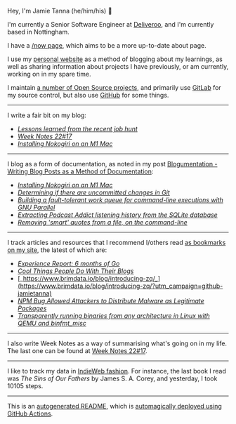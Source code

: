 Hey, I'm Jamie Tanna (he/him/his) 👋

I'm currently a Senior Software Engineer at [Deliveroo](https://deliveroo.engineering/), and I'm currently based in Nottingham.

I have a [/now page](https://www.jvt.me/now/?utm_campaign=github-jamietanna), which aims to be a more up-to-date about page.

I use my [personal website](https://www.jvt.me/?utm_campaign=github-jamietanna) as a method of blogging about my learnings, as well as sharing information about projects I have previously, or am currently, working on in my spare time.

I maintain [a number of Open Source projects](https://www.jvt.me/open-source/?utm_campaign=github-jamietanna), and primarily use [GitLab](https://gitlab.com/jamietanna) for my source control, but also use [GitHub](https://github.com/jamietanna) for some things.

---

I write a fair bit on my blog:


- [_Lessons learned from the recent job hunt_](https://www.jvt.me/posts/2022/05/02/lessons-learned-job-hunt/?utm_campaign=github-jamietanna)
- [_Week Notes 22#17_](https://www.jvt.me/week-notes/2022/17/?utm_campaign=github-jamietanna)
- [_Installing Nokogiri on an M1 Mac_](https://www.jvt.me/posts/2022/05/01/nokogiri-m1-mac/?utm_campaign=github-jamietanna)

---

I blog as a form of documentation, as noted in my post [Blogumentation - Writing Blog Posts as a Method of Documentation](https://www.jvt.me/posts/2017/06/25/blogumentation/?utm_campaign=github-jamietanna):


- [_Installing Nokogiri on an M1 Mac_](https://www.jvt.me/posts/2022/05/01/nokogiri-m1-mac/?utm_campaign=github-jamietanna)
- [_Determining if there are uncommitted changes in Git_](https://www.jvt.me/posts/2022/04/29/git-uncommitted-changes/?utm_campaign=github-jamietanna)
- [_Building a fault-tolerant work queue for command-line executions with GNU Parallel_](https://www.jvt.me/posts/2022/04/28/shell-queue/?utm_campaign=github-jamietanna)
- [_Extracting Podcast Addict listening history from the SQLite database_](https://www.jvt.me/posts/2022/04/28/podcast-addict-sqlite/?utm_campaign=github-jamietanna)
- [_Removing 'smart' quotes from a file, on the command-line_](https://www.jvt.me/posts/2022/04/28/cli-remove-smartquotes/?utm_campaign=github-jamietanna)

---

I track articles and resources that I recommend I/others read [as bookmarks on my site](https://www.jvt.me/kind/bookmarks/?utm_campaign=github-jamietanna), the latest of which are:


- [_Experience Report: 6 months of Go_](https://typesanitizer.com/blog/go-experience-report.html?utm_campaign=github-jamietanna)
- [_Cool Things People Do With Their Blogs_](https://brainbaking.com/post/2022/04/cool-things-people-do-with-their-blogs/?utm_campaign=github-jamietanna)
- [_https://www.brimdata.io/blog/introducing-zq/_](https://www.brimdata.io/blog/introducing-zq/?utm_campaign=github-jamietanna)
- [_NPM Bug Allowed Attackers to Distribute Malware as Legitimate Packages_](https://thehackernews.com/2022/04/npm-bug-allowed-attackers-to-distribute.html?utm_campaign=github-jamietanna)
- [_Transparently running binaries from any architecture in Linux with QEMU and binfmt_misc_](https://ownyourbits.com/2018/06/13/transparently-running-binaries-from-any-architecture-in-linux-with-qemu-and-binfmt_misc/?utm_campaign=github-jamietanna)

---

I also write Week Notes as a way of summarising what's going on in my life. The last one can be found at [Week Notes 22#17](https://www.jvt.me/week-notes/2022/17/?utm_campaign=github-jamietanna).

---

I like to track my data in [IndieWeb fashion](https://indieweb.org/why). For instance, the last book I read was _The Sins of Our Fathers_ by James S. A. Corey, and yesterday, I took 10105 steps.

---
This is an [autogenerated README](https://www.jvt.me/posts/2022/01/12/autogenerated-profile-readme/?utm_campaign=github-jamietanna), which is [automagically deployed using GitHub Actions](https://github.com/jamietanna/jamietanna/blob/main/.github/workflows/rebuild.yml).

